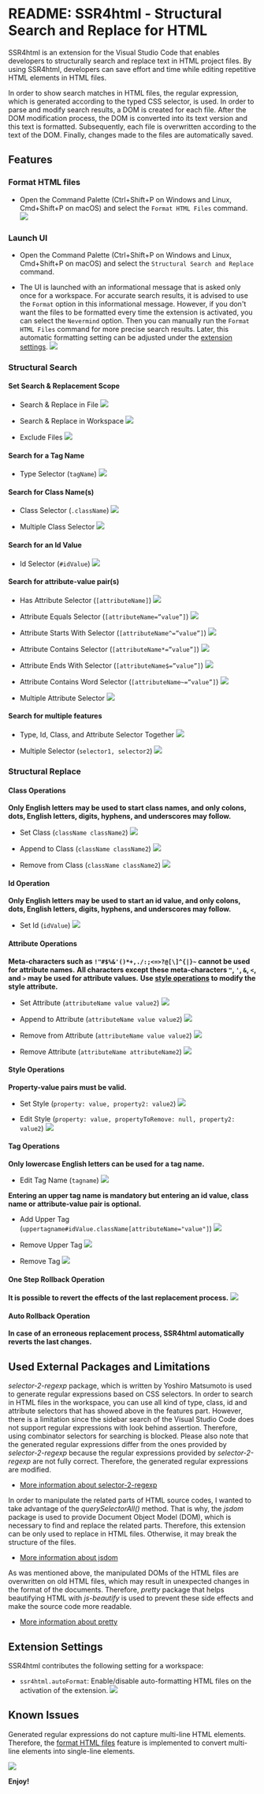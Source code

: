 # README: SSR4html - Structural Search and Replace for HTML

SSR4html is an extension for the Visual Studio Code that enables developers to structurally search and replace text in HTML project files. By using SSR4html, developers can save effort and time while editing repetitive HTML elements in HTML files.

In order to show search matches in HTML files, the regular expression, which is generated according to the typed CSS selector, is used. In order to parse and modify search results, a DOM is created for each file. After the DOM modification process, the DOM is converted into its text version and this text is formatted. Subsequently, each file is overwritten according to the text of the DOM. Finally, changes made to the files are automatically saved.

## Features

### Format HTML files
* Open the Command Palette (Ctrl+Shift+P on Windows and Linux, Cmd+Shift+P on macOS) and select the `Format HTML Files` command.
![](./resources/images/format-html-files.gif)

### Launch UI
* Open the Command Palette (Ctrl+Shift+P on Windows and Linux, Cmd+Shift+P on macOS) and select the `Structural Search and Replace` command.

* The UI is launched with an informational message that is asked only once for a workspace. For accurate search results, it is advised to use the `Format` option in this informational message. However, if you don't want the files to be formatted every time the extension is activated, you can select the `Nevermind` option. Then you can manually run the `Format HTML Files` command for more precise search results. Later, this automatic formatting setting can be adjusted under the [extension settings](#extension-settings).
![](./resources/images/launch-uı.gif)

### Structural Search

#### Set Search & Replacement Scope
* Search & Replace in File
![](./resources/images/search-in-file.gif)

* Search & Replace in Workspace
![](./resources/images/search-in-workspace.gif)

* Exclude Files
![](./resources/images/exclude-files.gif)

#### Search for a Tag Name
* Type Selector (`tagName`)
![](./resources/images/type-selector.gif)

#### Search for Class Name(s)
* Class Selector (`.className`)
![](./resources/images/class-selector.gif)

* Multiple Class Selector
![](./resources/images/multiple-class-selector.gif)

#### Search for an Id Value
* Id Selector (`#idValue`)
![](./resources/images/id-selector.gif)

#### Search for attribute-value pair(s)
* Has Attribute Selector (`[attributeName]`)
![](./resources/images/has-attribute-selector.gif)

* Attribute Equals Selector (`[attributeName=”value”]`)
![](./resources/images/attribute-equals-selector.gif)

* Attribute Starts With Selector (`[attributeName^=”value”]`)
![](./resources/images/attribute-starts-with-selector.gif)

* Attribute Contains Selector (`[attributeName*=”value”]`)
![](./resources/images/attribute-contains-selector.gif)

* Attribute Ends With Selector (`[attributeName$=”value”]`)
![](./resources/images/attribute-ends-with-selector.gif)

* Attribute Contains Word Selector (`[attributeName~=”value”]`)
![](./resources/images/attribute-contains-word-selector.gif)

* Multiple Attribute Selector
![](./resources/images/multiple-attribute-selector.gif)

#### Search for multiple features
* Type, Id, Class, and Attribute Selector Together
![](./resources/images/type-id-class-attribute-selector.gif)

* Multiple Selector (`selector1, selector2`)
![](./resources/images/multiple-selector.gif)

### Structural Replace

#### Class Operations
**Only English letters may be used to start class names, and only colons, dots, English letters, digits, hyphens, and underscores may follow.**

* Set Class (`className className2`)
![](./resources/images/set-class.gif)

* Append to Class (`className className2`)
![](./resources/images/append-to-class.gif)

* Remove from Class (`className className2`)
![](./resources/images/remove-from-class.gif)

#### Id Operation
**Only English letters may be used to start an id value, and only colons, dots, English letters, digits, hyphens, and underscores may follow.**

* Set Id (`idValue`)
![](./resources/images/set-id.gif)

#### Attribute Operations
**Meta-characters such as `!"#$%&'()*+,./:;<=>?@[\]^{|}~` cannot be used for attribute names.**
**All characters except these meta-characters `"`, `'`, `&`, `<`, and `>` may be used for attribute values.**
**Use [style operations](#style-operations) to modify the style attribute.**

* Set Attribute (`attributeName value value2`)
![](./resources/images/set-attribute.gif)

* Append to Attribute (`attributeName value value2`)
![](./resources/images/append-to-attribute.gif)

* Remove from Attribute (`attributeName value value2`)
![](./resources/images/remove-from-attribute.gif)

* Remove Attribute (`attributeName attributeName2`)
![](./resources/images/remove-from-attribute.gif)

#### Style Operations
**Property-value pairs must be valid.**

* Set Style (`property: value, property2: value2`)
![](./resources/images/set-style.gif)

* Edit Style (`property: value, propertyToRemove: null, property2: value2`)
![](./resources/images/edit-style.gif)

#### Tag Operations
**Only lowercase English letters can be used for a tag name.**

* Edit Tag Name (`tagname`)
![](./resources/images/edit-tag-name.gif)

**Entering an upper tag name is mandatory but entering an id value, class name or attribute-value pair is optional.**

* Add Upper Tag (`uppertagname#idValue.className[attributeName="value"]`)
![](./resources/images/add-upper-tag.gif)

* Remove Upper Tag
![](./resources/images/remove-upper-tag.gif)

* Remove Tag
![](./resources/images/remove-tag.gif)

#### One Step Rollback Operation
**It is possible to revert the effects of the last replacement process.** 
![](./resources/images/one-step-rollback.gif)

#### Auto Rollback Operation
**In case of an erroneous replacement process, SSR4html automatically reverts the last changes.**

## Used External Packages and Limitations

*selector-2-regexp* package, which is written by Yoshiro Matsumoto is used to generate regular expressions based on CSS selectors. In order to search in HTML files in the workspace, you can use all kind of type, class, id and attribute selectors that has showed above in the features part. However, there is a limitation since the sidebar search of the Visual Studio Code does not support regular expressions with look behind assertion. Therefore, using combinator selectors for searching is blocked. Please also note that the generated regular expressions differ from the ones provided by *selector-2-regexp* because the regular expressions provided by *selector-2-regexp* are not fully correct. Therefore, the generated regular expressions are modified.

* [More information about selector-2-regexp](https://github.com/m-yoshiro/Selector2Regexp)

In order to manipulate the related parts of HTML source codes, I wanted to take advantage of the *querySelectorAll()* method. That is why, the *jsdom* package is used to provide Document Object Model (DOM), which is necessary to find and replace the related parts. Therefore, this extension can be only used to replace in HTML files. Otherwise, it may break the structure of the files.

* [More information about jsdom](https://github.com/jsdom/jsdom)

As was mentioned above, the manipulated DOMs of the HTML files are overwritten on old HTML files, which may result in unexpected changes in the format of the documents. Therefore, *pretty* package that helps beautifying HTML with *js-beautify* is used to prevent these side effects and make the source code more readable.

* [More information about pretty](https://github.com/jonschlinkert/pretty)

## Extension Settings

SSR4html contributes the following setting for a workspace:

* `ssr4html.autoFormat`: Enable/disable auto-formatting HTML files on the activation of the extension.
![](./resources/images/disable-auto-format.gif)

## Known Issues

Generated regular expressions do not capture multi-line HTML elements. Therefore, the [format HTML files](#format-html-files) feature is implemented to convert multi-line elements into single-line elements.

![](./resources/images/multi-line-element.gif)


**Enjoy!**